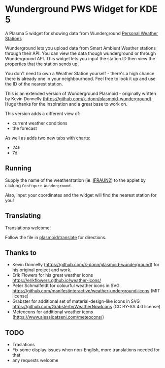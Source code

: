 # Wunderground PWS Widget for KDE 5

A Plasma 5 widget for showing data from Wunderground [Personal Weather Stations](https://www.wunderground.com/pws/overview)

Wunderground lets you upload data from Smart Ambient Weather stations through their API.
You can view the data though wunderground or through Wunderground API. This widget lets
you input the station ID then view the properties that the station sends up.

You don't need to own a Weather Station yourself - there's a high chance there is already one in your neighbourhood. Feel free to look it up and use the ID of the nearest station.

This is an extended version of Wunderground Plasmoid - originally written by Kevin Donnelly (https://github.com/k-donn/plasmoid-wunderground). Huge thanks for the inspiration and a great base to work on.

This version adds a different view of:
- current weather conditions 
- the forecast 

As well as adds two new tabs with charts:
- 24h
- 7d

## Running

Supply the name of the weatherstation (ie. [IFRAUN2](https://www.wunderground.com/dashboard/pws/IFRAUN2)) to the applet by clicking `Configure Wunderground`.

Also, input your coordinates and the widget will find the nearest station for you!

## Translating

Translations welcome!

Follow the file in [plasmoid/translate](./plasmoid/translate) for directions.

## Thanks to

- Kevin Donnelly (https://github.com/k-donn/plasmoid-wunderground) for his original project and work.
- Erik Flowers for his great weather icons https://erikflowers.github.io/weather-icons/
- Peter Schmalfeldt for colourful weather icons in SVG https://github.com/manifestinteractive/weather-underground-icons (MIT license)
- Grabster for additional set of material-design-like icons in SVG https://github.com/Grabstertv/WeatherNowIcons (CC BY-SA 4.0 license)
- Meteocons for additional weather icons (https://www.alessioatzeni.com/meteocons/)

## TODO

- Traslations
- Fix some display issues when non-English, more translations needed for that
- any requests welcome
